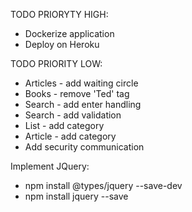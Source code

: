 TODO PRIORYTY HIGH:
* Dockerize application
* Deploy on Heroku

TODO PRIORITY LOW:
* Articles - add waiting circle
* Books - remove 'Ted' tag
* Search - add enter handling
* Search - add validation
* List - add category
* Article - add category
* Add security communication

Implement JQuery:
* npm install @types/jquery --save-dev
* npm install jquery --save